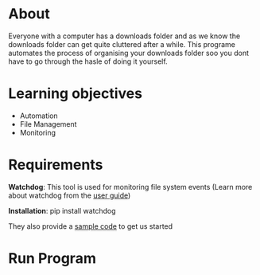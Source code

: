 # About
Everyone with a computer has a downloads folder and as we know the downloads folder can get quite cluttered after a while. This programe automates the process of organising your downloads folder soo you dont have to go through the hasle of doing it yourself.

# Learning objectives
- Automation
- File Management
- Monitoring

# Requirements
**Watchdog**: This tool is used for monitoring file system events
(Learn more about watchdog from the [user guide](https://pythonhosted.org/watchdog/#user-s-guide))

**Installation**: pip install watchdog

They also provide a [sample code](https://pythonhosted.org/watchdog/quickstart.html#a-simple-example) to get us started 

# Run Program

